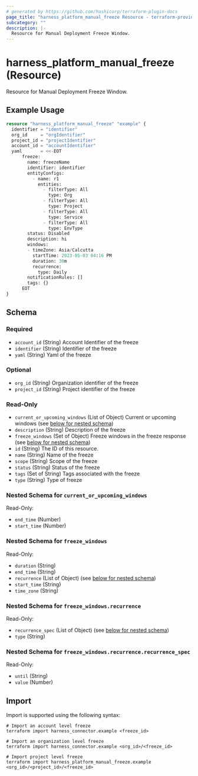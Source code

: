 ```yaml
---
# generated by https://github.com/hashicorp/terraform-plugin-docs
page_title: "harness_platform_manual_freeze Resource - terraform-provider-harness"
subcategory: ""
description: |-
  Resource for Manual Deployment Freeze Window.
---
```


# harness_platform_manual_freeze (Resource)

Resource for Manual Deployment Freeze Window.

## Example Usage

```terraform
resource "harness_platform_manual_freeze" "example" {
  identifier = "identifier"
  org_id     = "orgIdentifier"
  project_id = "projectIdentifier"
  account_id = "accountIdentifier"
  yaml       = <<-EOT
      freeze:
        name: freezeName
        identifier: identifier
        entityConfigs:
          - name: r1
            entities:
              - filterType: All
                type: Org
              - filterType: All
                type: Project
              - filterType: All
                type: Service
              - filterType: All
                type: EnvType
        status: Disabled
        description: hi
        windows:
        - timeZone: Asia/Calcutta
          startTime: 2023-05-03 04:16 PM
          duration: 30m
          recurrence:
            type: Daily
        notificationRules: []
        tags: {}
      EOT
}
```

<!-- schema generated by tfplugindocs -->
## Schema

### Required

- `account_id` (String) Account Identifier of the freeze
- `identifier` (String) Identifier of the freeze
- `yaml` (String) Yaml of the freeze

### Optional

- `org_id` (String) Organization identifier of the freeze
- `project_id` (String) Project identifier of the freeze

### Read-Only

- `current_or_upcoming_windows` (List of Object) Current or upcoming windows (see [below for nested schema](#nestedatt--current_or_upcoming_windows))
- `description` (String) Description of the freeze
- `freeze_windows` (Set of Object) Freeze windows in the freeze response (see [below for nested schema](#nestedatt--freeze_windows))
- `id` (String) The ID of this resource.
- `name` (String) Name of the freeze
- `scope` (String) Scope of the freeze
- `status` (String) Status of the freeze
- `tags` (Set of String) Tags associated with the freeze
- `type` (String) Type of freeze

<a id="nestedatt--current_or_upcoming_windows"></a>
### Nested Schema for `current_or_upcoming_windows`

Read-Only:

- `end_time` (Number)
- `start_time` (Number)


<a id="nestedatt--freeze_windows"></a>
### Nested Schema for `freeze_windows`

Read-Only:

- `duration` (String)
- `end_time` (String)
- `recurrence` (List of Object) (see [below for nested schema](#nestedobjatt--freeze_windows--recurrence))
- `start_time` (String)
- `time_zone` (String)

<a id="nestedobjatt--freeze_windows--recurrence"></a>
### Nested Schema for `freeze_windows.recurrence`

Read-Only:

- `recurrence_spec` (List of Object) (see [below for nested schema](#nestedobjatt--freeze_windows--recurrence--recurrence_spec))
- `type` (String)

<a id="nestedobjatt--freeze_windows--recurrence--recurrence_spec"></a>
### Nested Schema for `freeze_windows.recurrence.recurrence_spec`

Read-Only:

- `until` (String)
- `value` (Number)

## Import

Import is supported using the following syntax:

```shell
# Import an account level freeze
terraform import harness_connector.example <freeze_id>

# Import an organization level freeze
terraform import harness_connector.example <org_id>/<freeze_id>

# Import project level freeze
terraform import harness_platform_manual_freeze.example <org_id>/<project_id>/<freeze_id>
```
